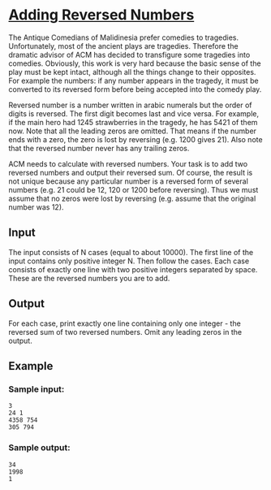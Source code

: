 # [Adding Reversed Numbers](http://www.spoj.com/problems/ADDREV/)

The Antique Comedians of Malidinesia prefer comedies to tragedies. Unfortunately, most of the ancient plays are tragedies. Therefore the dramatic advisor of ACM has decided to transfigure some tragedies into comedies. Obviously, this work is very hard because the basic sense of the play must be kept intact, although all the things change to their opposites. For example the numbers: if any number appears in the tragedy, it must be converted to its reversed form before being accepted into the comedy play.

Reversed number is a number written in arabic numerals but the order of digits is reversed. The first digit becomes last and vice versa. For example, if the main hero had 1245 strawberries in the tragedy, he has 5421 of them now. Note that all the leading zeros are omitted. That means if the number ends with a zero, the zero is lost by reversing (e.g. 1200 gives 21). Also note that the reversed number never has any trailing zeros.

ACM needs to calculate with reversed numbers. Your task is to add two reversed numbers and output their reversed sum. Of course, the result is not unique because any particular number is a reversed form of several numbers (e.g. 21 could be 12, 120 or 1200 before reversing). Thus we must assume that no zeros were lost by reversing (e.g. assume that the original number was 12).

## Input

The input consists of N cases (equal to about 10000). The first line of the input contains only positive integer N. Then follow the cases. Each case consists of exactly one line with two positive integers separated by space. These are the reversed numbers you are to add.

## Output

For each case, print exactly one line containing only one integer - the reversed sum of two reversed numbers. Omit any leading zeros in the output.

## Example

### Sample input: 
```
3
24 1
4358 754
305 794
```

### Sample output:
```
34
1998
1
```
